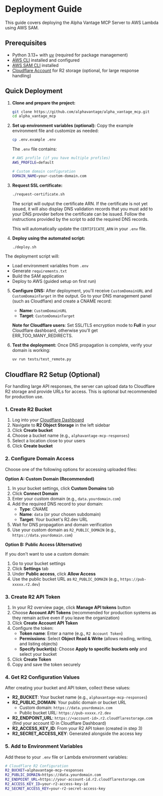 # Deployment Guide

This guide covers deploying the Alpha Vantage MCP Server to AWS Lambda using AWS SAM.

## Prerequisites

- Python 3.13+ with [uv](https://github.com/astral-sh/uv) (required for package management)
- [AWS CLI](https://aws.amazon.com/cli/) installed and configured
- [AWS SAM CLI](https://docs.aws.amazon.com/serverless-application-model/latest/developerguide/install-sam-cli.html) installed
- [Cloudflare Account](https://www.cloudflare.com) for R2 storage (optional, for large response handling)

## Quick Deployment

1. **Clone and prepare the project:**
   ```bash
   git clone https://github.com/alphavantage/alpha_vantage_mcp.git
   cd alpha_vantage_mcp
   ```

2. **Set up environment variables (optional):**
   Copy the example environment file and customize as needed:
   ```bash
   cp .env.example .env
   ```
   
   The `.env` file contains:
   ```bash
   # AWS profile (if you have multiple profiles)
   AWS_PROFILE=default
   
   # Custom domain configuration
   DOMAIN_NAME=your-custom-domain.com
   ```

3. **Request SSL certificate:**
   ```bash
   ./request-certificate.sh
   ```
   The script will output the certificate ARN. If the certificate is not yet issued, it will also display DNS validation records that you must add to your DNS provider before the certificate can be issued. Follow the instructions provided by the script to add the required DNS records.
   
   This will automatically update the `CERTIFICATE_ARN` in your `.env` file.

4. **Deploy using the automated script:**
   ```bash
   ./deploy.sh
   ```

The deployment script will:
- Load environment variables from `.env`
- Generate `requirements.txt`
- Build the SAM application
- Deploy to AWS (guided setup on first run)

5. **Configure DNS:**
   After deployment, you'll receive `CustomDomainURL` and `CustomDomainTarget` in the output. Go to your DNS management panel (such as Cloudflare) and create a CNAME record:
   - **Name**: `CustomDomainURL`
   - **Target**: `CustomDomainTarget`
   
   **Note for Cloudflare users**: Set SSL/TLS encryption mode to **Full** in your Cloudflare dashboard, otherwise you'll get ERR_TOO_MANY_REDIRECTS.

6. **Test the deployment:**
   Once DNS propagation is complete, verify your domain is working:
   ```bash
   uv run tests/test_remote.py
   ```

## Cloudflare R2 Setup (Optional)

For handling large API responses, the server can upload data to Cloudflare R2 storage and provide URLs for access. This is optional but recommended for production use.

### 1. Create R2 Bucket

1. Log into your [Cloudflare Dashboard](https://dash.cloudflare.com)
2. Navigate to **R2 Object Storage** in the left sidebar
3. Click **Create bucket**
4. Choose a bucket name (e.g., `alphavantage-mcp-responses`)
5. Select a location close to your users
6. Click **Create bucket**

### 2. Configure Domain Access

Choose one of the following options for accessing uploaded files:

**Option A: Custom Domain (Recommended)**

1. In your bucket settings, click **Custom Domains** tab
2. Click **Connect Domain**
3. Enter your custom domain (e.g., `data.yourdomain.com`)
4. Add the required DNS record to your domain:
   - **Type**: CNAME
   - **Name**: `data` (or your chosen subdomain)
   - **Target**: Your bucket's R2.dev URL
5. Wait for DNS propagation and domain verification
6. Use your custom domain as `R2_PUBLIC_DOMAIN` (e.g., `https://data.yourdomain.com`)

**Option B: Public Access (Alternative)**

If you don't want to use a custom domain:

1. Go to your bucket settings
2. Click **Settings** tab
3. Under **Public access**, click **Allow Access**
4. Use the public bucket URL as `R2_PUBLIC_DOMAIN` (e.g., `https://pub-xxxxx.r2.dev`)

### 3. Create R2 API Token

1. In your R2 overview page, click **Manage API tokens** button
2. Choose **Account API Tokens** (recommended for production systems as they remain active even if you leave the organization)
3. Click **Create Account API Token**
4. Configure the token:
   - **Token name**: Enter a name (e.g., `R2 Account Token`)
   - **Permissions**: Select **Object Read & Write** (allows reading, writing, and listing objects)
   - **Specify bucket(s)**: Choose **Apply to specific buckets only** and select your bucket
5. Click **Create Token**
6. Copy and save the token securely

### 4. Get R2 Configuration Values

After creating your bucket and API token, collect these values:

- **R2_BUCKET**: Your bucket name (e.g., `alphavantage-mcp-responses`)
- **R2_PUBLIC_DOMAIN**: Your public domain or bucket URL
  - Custom domain: `https://data.yourdomain.com`
  - Public bucket URL: `https://pub-xxxxx.r2.dev`
- **R2_ENDPOINT_URL**: `https://<account-id>.r2.cloudflarestorage.com` (find your account ID in Cloudflare Dashboard)
- **R2_ACCESS_KEY_ID**: From your R2 API token (created in step 3)
- **R2_SECRET_ACCESS_KEY**: Generated alongside the access key

### 5. Add to Environment Variables

Add these to your `.env` file or Lambda environment variables:

```bash
# Cloudflare R2 Configuration
R2_BUCKET=alphavantage-mcp-responses
R2_PUBLIC_DOMAIN=https://data.yourdomain.com
R2_ENDPOINT_URL=https://your-account-id.r2.cloudflarestorage.com
R2_ACCESS_KEY_ID=your-r2-access-key-id
R2_SECRET_ACCESS_KEY=your-r2-secret-access-key
```